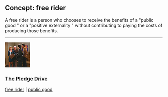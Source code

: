 ## Concept: free rider

A free rider is a person who chooses to receive the benefits of a "public good " or a "positive externality " without contributing to paying the costs of producing those benefits.

<hr>
<div class="clip-listing">
<img src="media/icons/pledge_drive_clip1.jpg" alt="The Pledge Drive icon">

### [The Pledge Drive](../../clip/56/)

[free rider](/concept/free-rider/) | [public good](/concept/public-good/)
</div>

